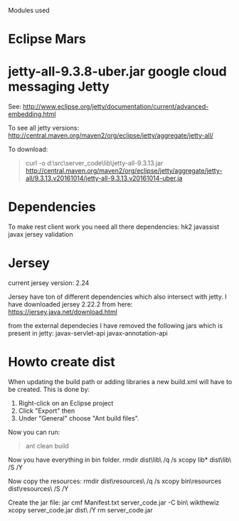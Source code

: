 Modules used

Eclipse Mars
============
jetty-all-9.3.8-uber.jar
google cloud messaging 
Jetty
=====
See: http://www.eclipse.org/jetty/documentation/current/advanced-embedding.html

To see all jetty versions:  http://central.maven.org/maven2/org/eclipse/jetty/aggregate/jetty-all/

To download:
>curl -o d:\src\server_code\lib\jetty-all-9.3.13.jar http://central.maven.org/maven2/org/eclipse/jetty/aggregate/jetty-all/9.3.13.v20161014/jetty-all-9.3.13.v20161014-uber.ja

Dependencies
============
To make rest client work you need all there dependencies:
hk2
javassist
javax
jersey
validation

Jersey
======
current jersey version: 2.24

Jersey have ton of different dependencies which also intersect with jetty. I have downloaded jersey 2.22.2 from here: https://jersey.java.net/download.html

from the external dependecies I have removed the following jars which is present in jetty:
javax-servlet-api
javax-annotation-api

Howto create dist
=================
When updating the build path or adding libraries a new build.xml will have to be created. This is done by:

1. Right-click on an Eclipse project
2. Click "Export" then 
3. Under "General" choose  "Ant build files".

Now you can run:
> ant clean build

Now you have everything in bin folder.
    rmdir dist\lib\ /q /s
    xcopy lib\* dist\lib\ /S /Y

Now copy the resources:
    rmdir dist\resources\ /q /s
    xcopy bin\resources dist\resources\ /S /Y

Create the jar file:
    jar cmf Manifest.txt server_code.jar -C bin\ wikthewiz
    xcopy server_code.jar dist\ /Y
    rm server_code.jar

